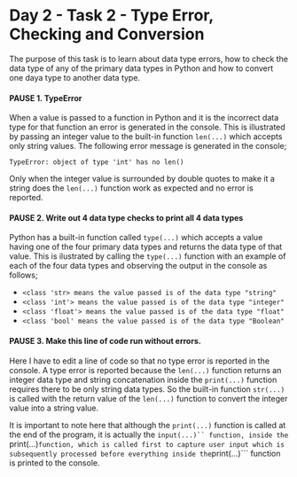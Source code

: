 # Day 2 - Task 2 - Type Error, Checking and Conversion

The purpose of this task is to learn about data type errors, how to check the data type of any of the primary data types in Python and how to convert one daya type to another data type.

#### PAUSE 1. TypeError

When a value is passed to a function in Python and it is the incorrect data type for that function an error is generated in the console. This is illustrated by passing an integer value to the built-in function ```len(...)``` which accepts only string values. The following error message is generated in the console;

   ```TypeError: object of type 'int' has no len()```

Only when the integer value is surrounded by double quotes to make it a string does the ```len(...)``` function work as expected and no error is reported.

#### PAUSE 2. Write out 4 data type checks to print all 4 data types

Python has a built-in function called ```type(...)``` which accepts a value having one of the four primary data types and returns the data type of that value. This is ilustrated by calling the ```type(...)``` function with an example of each of the four data types and observing the output in the console as follows;

-    ```<class 'str> means the value passed is of the data type "string"```
-    ```<class 'int'> means the value passed is of the data type "integer"```
-    ```<class 'float'> means the value passed is of the data type "float"```
-    ```<class 'bool' means the value passed is of the data type "Boolean"```

#### PAUSE 3. Make this line of code run without errors.

Here I have to edit a line of code so that no type error is reported in the console. A type error is reported because the ```len(...)``` function returns an integer data type and string concatenation inside the ```print(...)``` function requires there to be only string data types. So the built-in function ```str(...)``` is called with the return value of the ```len(...)``` function to convert the integer value into a string value.

It is important to note here that although the ```print(...)``` function is called at the end of the program, it is actually the ```input(...)`` function, inside the ```print(...)``` function, which is called first to capture user input which is subsequently processed before everything inside the ```print(...)``` function is printed to the console.
